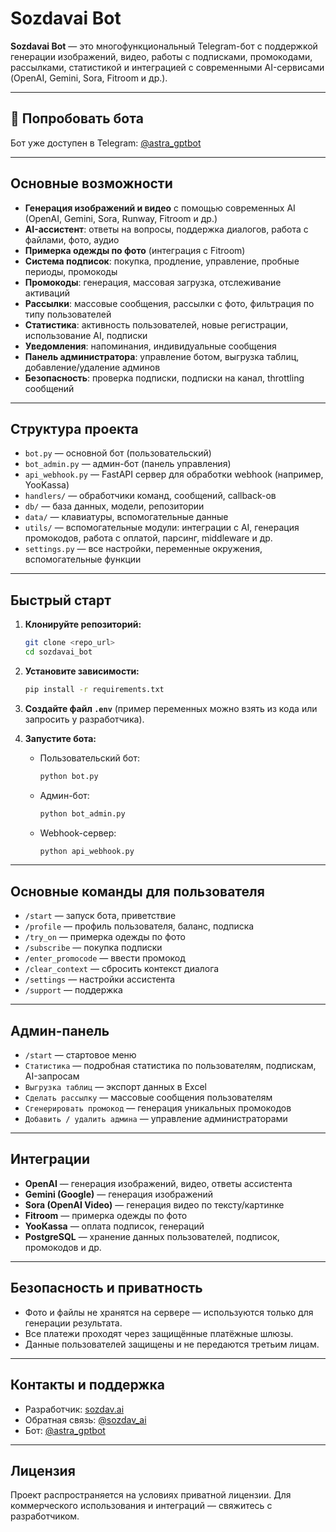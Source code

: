 # Sozdavai Bot

**Sozdavai Bot** — это многофункциональный Telegram-бот с поддержкой генерации изображений, видео, работы с подписками, промокодами, рассылками, статистикой и интеграцией с современными AI-сервисами (OpenAI, Gemini, Sora, Fitroom и др.).

---

## 🚀 Попробовать бота

Бот уже доступен в Telegram: [@astra_gptbot](https://t.me/astra_gptbot)

---

## Основные возможности

- **Генерация изображений и видео** с помощью современных AI (OpenAI, Gemini, Sora, Runway, Fitroom и др.)
- **AI-ассистент**: ответы на вопросы, поддержка диалогов, работа с файлами, фото, аудио
- **Примерка одежды по фото** (интеграция с Fitroom)
- **Система подписок**: покупка, продление, управление, пробные периоды, промокоды
- **Промокоды**: генерация, массовая загрузка, отслеживание активаций
- **Рассылки**: массовые сообщения, рассылки с фото, фильтрация по типу пользователей
- **Статистика**: активность пользователей, новые регистрации, использование AI, подписки
- **Уведомления**: напоминания, индивидуальные сообщения
- **Панель администратора**: управление ботом, выгрузка таблиц, добавление/удаление админов
- **Безопасность**: проверка подписки, подписки на канал, throttling сообщений

---

## Структура проекта

- `bot.py` — основной бот (пользовательский)
- `bot_admin.py` — админ-бот (панель управления)
- `api_webhook.py` — FastAPI сервер для обработки webhook (например, YooKassa)
- `handlers/` — обработчики команд, сообщений, callback-ов
- `db/` — база данных, модели, репозитории
- `data/` — клавиатуры, вспомогательные данные
- `utils/` — вспомогательные модули: интеграции с AI, генерация промокодов, работа с оплатой, парсинг, middleware и др.
- `settings.py` — все настройки, переменные окружения, вспомогательные функции

---

## Быстрый старт

1. **Клонируйте репозиторий:**
   ```bash
   git clone <repo_url>
   cd sozdavai_bot
   ```

2. **Установите зависимости:**
   ```bash
   pip install -r requirements.txt
   ```

3. **Создайте файл `.env`** (пример переменных можно взять из кода или запросить у разработчика).

4. **Запустите бота:**
   - Пользовательский бот:
     ```bash
     python bot.py
     ```
   - Админ-бот:
     ```bash
     python bot_admin.py
     ```
   - Webhook-сервер:
     ```bash
     python api_webhook.py
     ```

---

## Основные команды для пользователя

- `/start` — запуск бота, приветствие
- `/profile` — профиль пользователя, баланс, подписка
- `/try_on` — примерка одежды по фото
- `/subscribe` — покупка подписки
- `/enter_promocode` — ввести промокод
- `/clear_context` — сбросить контекст диалога
- `/settings` — настройки ассистента
- `/support` — поддержка

---

## Админ-панель

- `/start` — стартовое меню
- `Статистика` — подробная статистика по пользователям, подпискам, AI-запросам
- `Выгрузка таблиц` — экспорт данных в Excel
- `Сделать рассылку` — массовые сообщения пользователям
- `Сгенерировать промокод` — генерация уникальных промокодов
- `Добавить / удалить админа` — управление администраторами

---

## Интеграции

- **OpenAI** — генерация изображений, видео, ответы ассистента
- **Gemini (Google)** — генерация изображений
- **Sora (OpenAI Video)** — генерация видео по тексту/картинке
- **Fitroom** — примерка одежды по фото
- **YooKassa** — оплата подписок, генераций
- **PostgreSQL** — хранение данных пользователей, подписок, промокодов и др.

---

## Безопасность и приватность

- Фото и файлы не хранятся на сервере — используются только для генерации результата.
- Все платежи проходят через защищённые платёжные шлюзы.
- Данные пользователей защищены и не передаются третьим лицам.

---

## Контакты и поддержка

- Разработчик: [sozdav.ai](https://sozdav.ai)
- Обратная связь: [@sozdav_ai](https://t.me/sozdav_ai)
- Бот: [@astra_gptbot](https://t.me/astra_gptbot)

---

## Лицензия

Проект распространяется на условиях приватной лицензии. Для коммерческого использования и интеграций — свяжитесь с разработчиком.


